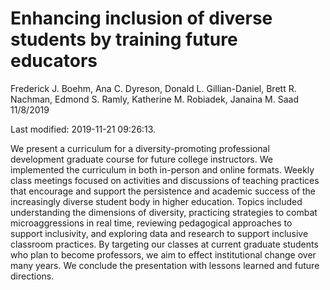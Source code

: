 Enhancing inclusion of diverse students by training future educators
================
Frederick J. Boehm, Ana C. Dyreson, Donald L. Gillian-Daniel, Brett R.
Nachman, Edmond S. Ramly, Katherine M. Robiadek, Janaina M. Saad
11/8/2019

Last modified: 2019-11-21 09:26:13.

We present a curriculum for a diversity-promoting professional
development graduate course for future college instructors. We
implemented the curriculum in both in-person and online formats. Weekly
class meetings focused on activities and discussions of teaching
practices that encourage and support the persistence and academic
success of the increasingly diverse student body in higher education.
Topics included understanding the dimensions of diversity, practicing
strategies to combat microaggressions in real time, reviewing
pedagogical approaches to support inclusivity, and exploring data and
research to support inclusive classroom practices. By targeting our
classes at current graduate students who plan to become professors, we
aim to effect institutional change over many years. We conclude the
presentation with lessons learned and future directions.
